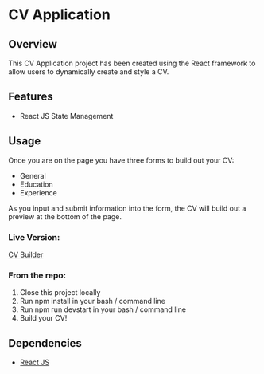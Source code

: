 # CV Application

## Overview

This CV Application project has been created using the React framework to allow users to dynamically create and style a CV.

## Features

- React JS State Management

## Usage

Once you are on the page you have three forms to build out your CV:

* General
* Education
* Experience

As you input and submit information into the form, the CV will build out a preview at the bottom of the page.

### Live Version:

[CV Builder](https://www.georgewalker.dev/react-cv-application/)

### From the repo:

1. Close this project locally
2. Run npm install in your bash / command line
3. Run npm run devstart in your bash / command line
4. Build your CV!

## Dependencies

- [React JS](https://reactjs.org/)
